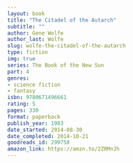 ```yaml
---
layout: book
title: "The Citadel of the Autarch"
subtitle: ""
author: Gene Wolfe
author_last: Wolfe
slug: wolfe-the-citadel-of-the-autarch
type: fiction
img: true
series: The Book of the New Sun
part: 4
genres:
- science fiction
- fantasy
isbn: 9780671496661
rating: 5
pages: 330
format: paperback
publish_year: 1983
date_started: 2014-08-30
date_completed: 2014-10-21
goodreads_id: 299758
amazon_link: https://amzn.to/2ZRMnJh
---
```

